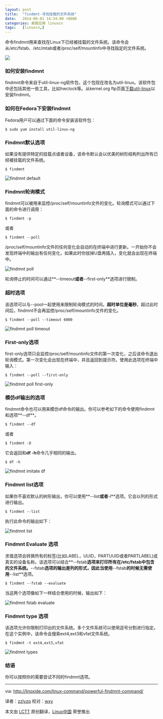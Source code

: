 ```yaml
---
layout: post
title:	"findmnt-寻找挂载的文件系统"
date:	2014-06-01 14:34:00 +0800 
categories:	桌面应用 linuxcn 
tags:	[linuxcn,]
---
```



命令findmnt用来查找在Linux下已经被挂载的文件系统。该命令会从/etc/fstab、/etc/mtab或者/proc/self/mountinfo中寻找指定的文件系统。


![](/Asserts/Images//attachment/album/201405/31/213628h9q3b1j32jjrq43b.png)


### 如何安装findmnt


findmnt命令来自于util-linux-ng软件包，这个包现在改名为util-linux。该软件包中还包括其他一些工具，比如hwclock等。从kernel.org ftp页面[下载util-linux](ftp://ftp.kernel.org/pub/linux/utils/util-linux/)以安装findmnt。


### 如何在Fedora下安装findmnt


Fedora用户可以通过下面的命令安装该软件包：



```
$ sudo yum install util-linux-ng

```

### Findmnt默认选项


如果没有提供特定的挂载点或者设备，该命令默认会以优美的树形结构列出所有已经被挂载的文件系统。



```
$ findmnt

```

![findmnt default](/Asserts/Images//attachment/album/201405/31/213631hr05d8ffk0y88u80.png)


### Findmnt轮询模式


findmnt可以被用来监控/proc/self/mountinfo文件的变化。轮询模式可以通过下面的命令进行调用：



```
$ findmnt -p

```

或者



```
$ findmnt --poll

```

/proc/self/mountinfo文件的任何变化会自动的在终端中进行更新。一开始你不会发现终端中的输出有任何变化，如果此时你拔掉U盘再插入，变化就会出现在终端中。


![findmnt poll](/Asserts/Images//attachment/album/201405/31/213632p8ecsuz8ooqq98rq.png)


轮询停止的时间可以通过**--timeout**或者**--first-only**选项进行限制。


### 超时选项


该选项可以与--pool一起使用来限制轮询模式的时间。**超时单位是毫秒**。超过此时间后，findmnt不会再监控/proc/self/mountinfo文件的变化。



```
$ findmnt --poll --timeout 6000

```

![findmnt poll timeout](/Asserts/Images//attachment/album/201405/31/213633tdouurhcuzouk5do.png)


### First-only选项


first-only选项只会监控/proc/self/mountinfo文件的第一次变化，之后该命令退出轮询模式。第一次变化会出现在终端中，并且返回到提示符。使用此选项在终端中输入：



```
$ findmnt --poll --first-only

```

![findmnt poll first-only](/Asserts/Images//attachment/album/201405/31/213634iz2rnvrfctr2ry18.png)


### 模仿df输出的选项


findmnt命令也可以用来模仿df命令的输出。你可以参考如下的命令使用findmnt和选项**--df**。



```
$ findmnt --df

```

或者



```
$ findmnt -D

```

它会返回和**df -h**命令几乎相同的输出。



```
$ df -h

```

![findmnt imitate df](/Asserts/Images//attachment/album/201405/31/213636nf5f53ftrtfqi582.png)


### Findmnt list选项


如果你不喜欢默认的树形输出，你可以使用**--list**或者**-l**选项。它会以列的形式进行输出。



```
$ findmnt --list

```

执行此命令的输出如下：


![findmnt list](/Asserts/Images//attachment/album/201405/31/213638rnppo9uvmg7g290e.png)


### Findmnt Evaluate 选项


求值选项会转换所有的标签(比如LABEL，UUID，PARTUUID或者PARTLABEL)成真实的设备名称。该选项可以结合**--fstab**选项来打印所有在/etc/fstab中包含的文件系统。**--fstab**选项的输出是列的形式，因此当使用**--fstab**的时候无需使用**--list**选项。



```
$ findmnt --fstab --evaluate

```

当这两个选项像如下一样结合使用的时候，输出如下：


![findmnt fstab evaluate](/Asserts/Images//attachment/album/201405/31/213639flzvmcmolaoisqco.png)


### Findmnt type 选项


该选项允许你限制打印出的文件系统。多个文件系统可以使用逗号分割进行指定。在这个实例中，该命令会搜索ext4,ext3和vfat文件系统。



```
$ findmnt -t ext4,ext3,vfat

```

![findmnt types](/Asserts/Images//attachment/album/201405/31/213640gzpp9miiwtzfm1p8.png)


### 结语


你可以按照你的需要尝试不同的findmnt选项。




---


via: <http://linoxide.com/linux-command/powerful-findmnt-command/>


译者：[zzlyzq](https://github.com/zzlyzq) 校对：[wxy](https://github.com/wxy)


本文由 [LCTT](https://github.com/LCTT/TranslateProject) 原创翻译，[Linux中国](http://linux.cn/) 荣誉推出
